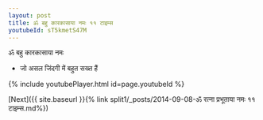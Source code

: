 ```yaml
---
layout: post
title: ॐ बहु कारकासाया नमः ११ टाइम्स
youtubeId: sT5kmetS47M
---
```

 
 
 ॐ बहु कारकासाया नमः  
 
 -  जो असल जिंदगी में बहुत सख्त हैं 
 
  
 
  
 
 
 
 
 
 


{% include youtubePlayer.html id=page.youtubeId %}
 
[Next]({{ site.baseurl }}{% link  split1/_posts/2014-09-08-ॐ रत्ना प्रभूताया नमः ११ टाइम्स.md%})
 
